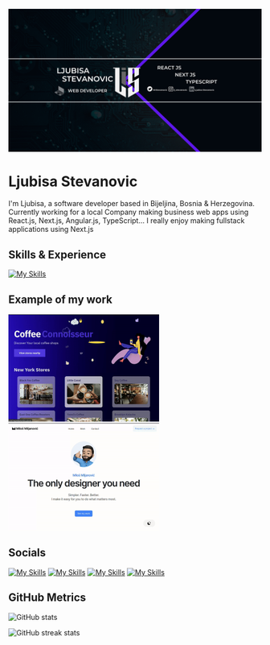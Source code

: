 ![Software Developer](https://github.com/Stevke7/Stevke7/blob/main/Ljubisa%20Stevanovic.png)

# Ljubisa Stevanovic
I'm Ljubisa, a software developer based in Bijeljina, Bosnia & Herzegovina. Currently working for a local Company making business web apps using React.js, Next.js, Angular.js, TypeScript...
I really enjoy making fullstack applications using Next.js

## Skills & Experience
[![My Skills](https://skillicons.dev/icons?i=html,tailwind,js,react,ts,nextjs&theme=dark)](https://linkedin.com/in/ljubisa-stevanovic-5bb489206/)

## Example of my work

  <img src="https://github.com/Stevke7/Stevke7/blob/main/ezgif.com-video-to-gif-converter(1).gif" width="300"/>    <img src="https://github.com/Stevke7/Stevke7/blob/main/ezgif.com-video-to-gif-converter.gif" width="300"/>

## Socials

[![My Skills](https://skillicons.dev/icons?i=linkedin&theme=dark)](https://linkedin.com/in/ljubisa-stevanovic-5bb489206/)
[![My Skills](https://skillicons.dev/icons?i=instagram&theme=dark)](https://instagram.com/lj_stevanovic)
[![My Skills](https://skillicons.dev/icons?i=twitter&theme=dark)](https://twitter.com/MrStevanovic)
[![My Skills](https://skillicons.dev/icons?i=devto&theme=dark)](https://dev.to/zemo69)

## GitHub Metrics
![GitHub stats](https://github-readme-stats.vercel.app/api?username=Stevke7&show_icons=true)  

![GitHub streak stats](https://streak-stats.demolab.com/?user=Stevke7)  







